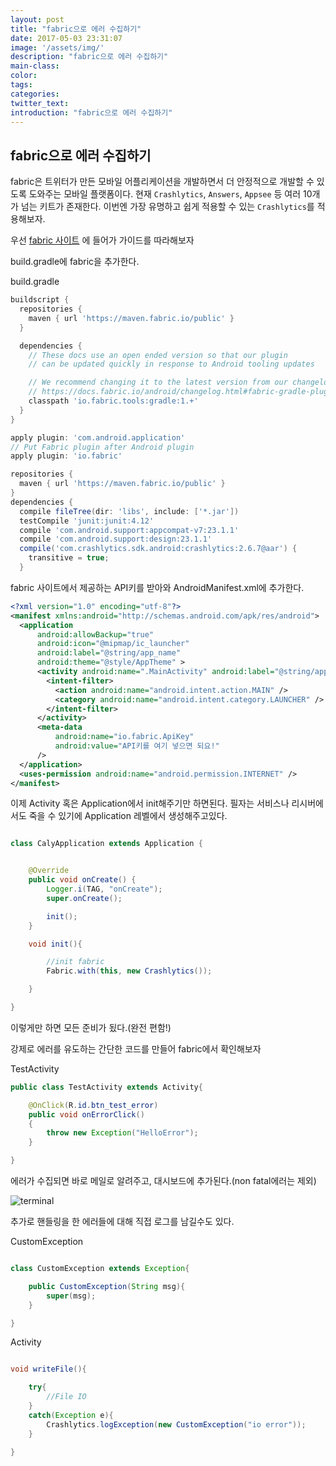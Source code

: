 ```yaml
---
layout: post
title: "fabric으로 에러 수집하기"
date: 2017-05-03 23:31:07
image: '/assets/img/'
description: "fabric으로 에러 수집하기"
main-class:
color:
tags:
categories:
twitter_text:
introduction: "fabric으로 에러 수집하기"
---
```


fabric으로 에러 수집하기
--

fabric은 트위터가 만든 모바일 어플리케이션을 개발하면서 더 안정적으로 개발할 수 있도록 도와주는 모바일 플랫폼이다.
현재 `Crashlytics`, `Answers`, `Appsee` 등 여러 10개가 넘는 키트가 존재한다. 이번엔 가장 유명하고 쉽게 적용할 수 있는 `Crashlytics`를 적용해보자.

우선 [fabric 사이트](https://fabric.io/kits/android/crashlytics/install) 에 들어가 가이드를 따라해보자

build.gradle에 fabric을 추가한다.

build.gradle
```gradle
buildscript {
  repositories {
    maven { url 'https://maven.fabric.io/public' }
  }

  dependencies {
    // These docs use an open ended version so that our plugin
    // can be updated quickly in response to Android tooling updates

    // We recommend changing it to the latest version from our changelog:
    // https://docs.fabric.io/android/changelog.html#fabric-gradle-plugin
    classpath 'io.fabric.tools:gradle:1.+'
  }
}

apply plugin: 'com.android.application'
// Put Fabric plugin after Android plugin
apply plugin: 'io.fabric'

repositories {
  maven { url 'https://maven.fabric.io/public' }
}
dependencies {
  compile fileTree(dir: 'libs', include: ['*.jar'])
  testCompile 'junit:junit:4.12'
  compile 'com.android.support:appcompat-v7:23.1.1'
  compile 'com.android.support:design:23.1.1'
  compile('com.crashlytics.sdk.android:crashlytics:2.6.7@aar') {
    transitive = true;
  }
``` 

fabric 사이트에서 제공하는 API키를 받아와 AndroidManifest.xml에 추가한다.

```xml
<?xml version="1.0" encoding="utf-8"?>
<manifest xmlns:android="http://schemas.android.com/apk/res/android">
  <application
      android:allowBackup="true"
      android:icon="@mipmap/ic_launcher"
      android:label="@string/app_name"
      android:theme="@style/AppTheme" >
      <activity android:name=".MainActivity" android:label="@string/app_name" >
        <intent-filter>
          <action android:name="android.intent.action.MAIN" />
          <category android:name="android.intent.category.LAUNCHER" />
        </intent-filter>
      </activity>
      <meta-data
          android:name="io.fabric.ApiKey"
          android:value="API키를 여기 넣으면 되요!"
      />
  </application>
  <uses-permission android:name="android.permission.INTERNET" />
</manifest>
```

이제 Activity 혹은 Application에서 init해주기만 하면된다.
필자는 서비스나 리시버에서도 죽을 수 있기에 Application 레벨에서 생성해주고있다.

```java

class CalyApplication extends Application {


    @Override
    public void onCreate() {
        Logger.i(TAG, "onCreate");
        super.onCreate();

        init();
    }

    void init(){

        //init fabric
        Fabric.with(this, new Crashlytics());

    }

}

```

이렇게만 하면 모든 준비가 됬다.(완전 편함!)

강제로 에러를 유도하는 간단한 코드를 만들어 fabric에서 확인해보자 

TestActivity
```java
public class TestActivity extends Activity{

    @OnClick(R.id.btn_test_error)
    public void onErrorClick()
    {
        throw new Exception("HelloError");
    }

}

```

에러가 수집되면 바로 메일로 알려주고, 대시보드에 추가된다.(non fatal에러는 제외)


![terminal](https://github.com/CalyFactory/CalyFactory.github.io/blob/master/assets/img/jspiner/fabric_1.jpg?raw=true)

추가로 핸들링을 한 에러들에 대해 직접 로그를 남길수도 있다.

CustomException
```java

class CustomException extends Exception{

    public CustomException(String msg){
        super(msg);
    }

}

```

Activity
```java

void writeFile(){

    try{
        //File IO
    }
    catch(Exception e){
        Crashlytics.logException(new CustomException("io error"));
    }

}

```